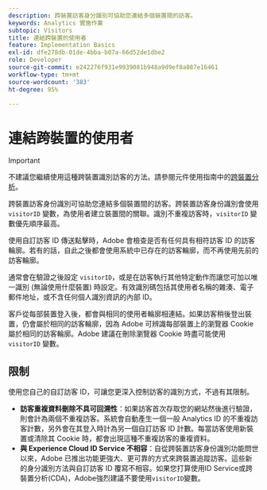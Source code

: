 ```yaml
---
description: 跨裝置訪客身分識別可協助您連結多個裝置間的訪客。
keywords: Analytics 實施作業
subtopic: Visitors
title: 連結跨裝置的使用者
feature: Implementation Basics
exl-id: dfe278db-01de-4bba-b07a-66d52de1dbe2
role: Developer
source-git-commit: e242276f931e9939081b948a9d9ef8a087e16461
workflow-type: tm+mt
source-wordcount: '383'
ht-degree: 95%

---
```


# 連結跨裝置的使用者

>[!IMPORTANT]
>
>不建議您繼續使用這種跨裝置識別訪客的方法。請參閱元件使用指南中的[跨裝置分析](/help/components/cda/overview.md)。

跨裝置訪客身份識別可協助您連結多個裝置間的訪客。跨裝置訪客身份識別會使用 `visitorID` 變數，為使用者建立裝置間的關聯。識別不重複訪客時，`visitorID` 變數優先順序最高。

使用自訂訪客 ID 傳送點擊時，Adobe 會檢查是否有任何具有相符訪客 ID 的訪客輪廓。若有的話，自此之後都會使用系統中已存在的訪客輪廓，而不再使用先前的訪客輪廓。

通常會在驗證之後設定 `visitorID`，或是在訪客執行其他特定動作而讓您可加以唯一識別 (無論使用什麼裝置) 時設定。有效識別碼包括其使用者名稱的雜湊、電子郵件地址，或不含任何個人識別資訊的內部 ID。

客戶從每部裝置登入後，都會與相同的使用者輪廓相連結。如果訪客稍後登出裝置，仍會屬於相同的訪客輪廓，因為 Adobe 可辨識每部裝置上的瀏覽器 Cookie 屬於相同的訪客輪廓。Adobe 建議在刪除瀏覽器 Cookie 時盡可能使用 `visitorID` 變數。

## 限制

使用您自己的自訂訪客 ID，可讓您更深入控制訪客的識別方式，不過有其限制。

* **訪客重複資料刪除不具可回溯性**：如果訪客首次存取您的網站然後進行驗證，則會計為兩個不重複訪客。系統會自動產生一個一般 Analytics ID 的不重複訪客計數，另外會在其登入時計為另一個自訂訪客 ID 計數。每當訪客使用新裝置或清除其 Cookie 時，都會出現這種不重複訪客的重複資料。
* **與 Experience Cloud ID Service 不相容**：自從跨裝置訪客身份識別功能問世以來，Adobe 已推出功能更強大、更可靠的方式來跨裝置追蹤訪客。這些新的身分識別方法與自訂訪客 ID 覆寫不相容。如果您打算使用ID Service或跨裝置分析(CDA)，Adobe強烈建議不要使用`visitorID`變數。
